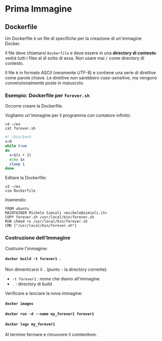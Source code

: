 # Prima Immagine

## Dockerfile

Un Dockerfile è un file di specifiche per la creazione di un'immagine Docker.

Il file deve chiamarsi `Dockerfile` e deve essere in una **directory di contesto**: vedrà tutti i files al di sotto di essa.
Non usare mai `/` come directory di contesto.

Il file è in formato ASCII (veramente UTF-8) e contiene una serie di direttive come parole chiave. Le direttive non sarebbero _case-sensitive_, ma vengono convenzionalmente poste in maiuscolo.

### Esempio: Dockerfile per `forever.sh`

Occorre creare la Dockerfile.

Vogliamo un'immagine per il programma con contatore infinito:
```
cd ~/ex
cat forever.sh
```
```bash
#! /bin/bash
x=0 
while true
do
  x=$[x + 1] 
  echo $x 
  sleep 1 
done
```
Editare la Dockerfile:
```
cd ~/ex
vim Dockerfile
```

Inserendo:
```
FROM ubuntu
MAINTAINER Michele Simioli <michele@simioli.it>
COPY forever.sh /usr/local/bin/forever.sh
RUN chmod +x /usr/local/bin/forever.sh
CMD ["/usr/local/bin/forever.sh"]
```

### Costruzione dell'Immagine

Costruire l'immagine:

#### `docker build -t forever1 .`

Non dimenticarsi il `.` (punto - la directory corrente).
* `-t forever1` : nome che diamo all'immagine
* `.` : directory di build

Verificare e lanciare la nova immagine:
#### `docker images`

#### `docker run -d --name my_forever1 forever1`

#### `docker logs my_forever1`

Al termine fermare e rimuovere il comtenitore.
